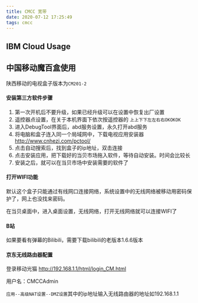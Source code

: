 ```yaml
---
title: CMCC 宽带
date: 2020-07-12 17:25:49
tags: cmcc
---
```



## IBM Cloud Usage

## 中国移动魔百盒使用

陕西移动的电视盒子版本为`CM201-2`

#### 安装第三方软件步骤

1. 第一次开机后不要升级，如果已经升级可以在设置中恢复出厂设置
2. 遥控器点设置，在关于本机界面下依次按遥控器的 `上上下下左左右右OKOKOK`
3. 进入DebugTool界面后，abd服务设置，永久打开abd服务
4. 将电脑和盒子连入同一个局域网中，下载电视应用安装器 http://www.cnhezi.com/pctool/
5. 点击自动搜索后，找到盒子的ip地址，双击连接
6. 点击安装应用，把下载好的当贝市场拖入软件，等待自动安装。时间会比较长
7. 安装之后，就可以在当贝市场中安装需要的软件了

#### 打开WIFI功能

默认这个盒子只能通过有线网口连接网络，系统设置中的无线网络被移动用密码保护了，网上也没找来密码。

在当贝桌面中，进入桌面设置，无线网络，打开无线网络就可以连接WIFI了

#### B站

如果要看有弹幕的Bilibili，需要下载bilibili的老版本1.6.6版本

#### 京东无线路由器配置

登录移动光猫 http://192.168.1.1/html/login_CM.html

用户名：CMCCAdmin



`应用--高级NAT设置--DMZ设置`其中的ip地址输入无线路由器的地址如192.168.1.1